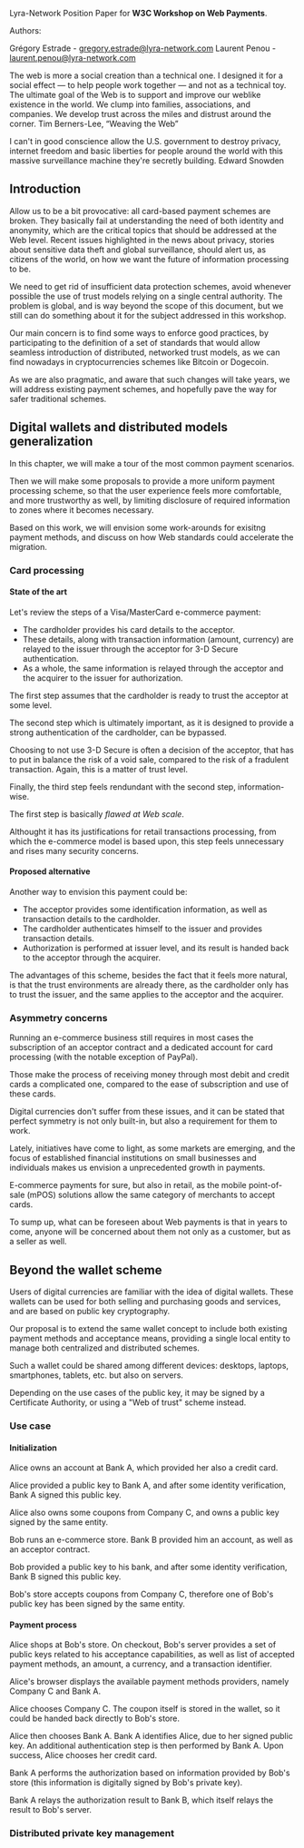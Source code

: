 Lyra-Network Position Paper for **W3C Workshop on Web Payments**.

Authors:

Grégory Estrade - gregory.estrade@lyra-network.com
Laurent Penou - laurent.penou@lyra-network.com


The web is more a social creation than a technical one. I designed
it for a social effect — to help people work together — and not as
a technical toy. The ultimate goal of the Web is to support and
improve our weblike existence in the world. We clump into families,
associations, and companies. We develop trust across the miles and
distrust around the corner.
Tim Berners-Lee, “Weaving the Web”

I can't in good conscience allow the U.S. government to destroy privacy, internet freedom and basic liberties for people around the world with this massive surveillance machine they're secretly building.
Edward Snowden

## Introduction

Allow us to be a bit provocative: all card-based payment schemes are broken. They basically fail at understanding the need of both identity and anonymity, which are the critical topics that should be addressed at the Web level. Recent issues highlighted in the news about privacy, stories about sensitive data theft and global surveillance, should alert us, as citizens of the world, on how we want the future of information processing to be.

We need to get rid of insufficient data protection schemes, avoid whenever possible the use of trust models relying on a single central authority. The problem is global, and is way beyond the scope of this document, but we still can do something about it for the subject addressed in this workshop.

Our main concern is to find some ways to enforce good practices, by participating to the definition of a set of standards that would allow seamless introduction of distributed, networked trust models, as we can find nowadays in cryptocurrencies schemes like Bitcoin or Dogecoin.

As we are also pragmatic, and aware that such changes will take years, we will address existing payment schemes, and hopefully pave the way for safer traditional schemes.

## Digital wallets and distributed models generalization

In this chapter, we will make a tour of the most common payment scenarios. 

Then we will make some proposals to provide a more uniform payment processing scheme, so that the user experience feels more comfortable, and more trustworthy as well, by limiting disclosure of required information to zones where it becomes necessary.

Based on this work, we will envision some work-arounds for exisitng payment methods, and discuss on how Web standards could accelerate the migration.

### Card processing

#### State of the art

Let's review the steps of a Visa/MasterCard e-commerce payment:
* The cardholder provides his card details to the acceptor.
* These details, along with transaction information (amount, currency) are relayed to the issuer through the acceptor for 3-D Secure authentication. 
* As a whole, the same information is relayed through the acceptor and the acquirer to the issuer for authorization.

The first step assumes that the cardholder is ready to trust the acceptor at some level.

The second step which is ultimately important, as it is designed to provide a strong authentication of the cardholder, can be bypassed. 

Choosing to not use 3-D Secure is often a decision of the acceptor, that has to put in balance the risk of a void sale, compared to the risk of a fradulent transaction. Again, this is a matter of trust level.

Finally, the third step feels rendundant with the second step, information-wise.

The first step is basically *flawed at Web scale*.

Althought it has its justifications for retail transactions processing, from which the e-commerce model is based upon, this step feels unnecessary and rises many security concerns.

#### Proposed alternative

Another way to envision this payment could be:
* The acceptor provides some identification information, as well as transaction details to the cardholder.
* The cardholder authenticates himself to the issuer and provides transaction details.
* Authorization is performed at issuer level, and its result is handed back to the acceptor through the acquirer.

The advantages of this scheme, besides the fact that it feels more natural, is that the trust environments are already there, as the cardholder only has to trust the issuer, and the same applies to the acceptor and the acquirer.

### Asymmetry concerns

Running an e-commerce business still requires in most cases the subscription of an acceptor contract and a dedicated account for card processing (with the notable exception of PayPal).

Those make the process of receiving money through most debit and credit cards a complicated one, compared to the ease of subscription and use of these cards.

Digital currencies don't suffer from these issues, and it can be stated that perfect symmetry is not only built-in, but also a requirement for them to work.

Lately, initiatives have come to light, as some markets are emerging, and the focus of established financial institutions on small businesses and individuals makes us envision a unprecedented growth in payments.

E-commerce payments for sure, but also in retail, as the mobile point-of-sale (mPOS) solutions allow the same category of merchants to accept cards.

To sump up, what can be foreseen about Web payments is that in years to come, anyone will be concerned about them not only as a customer, but as a seller as well.

## Beyond the wallet scheme

Users of digital currencies are familiar with the idea of digital wallets. These wallets can be used for both selling and purchasing goods and services, and are based on public key cryptography.

Our proposal is to extend the same wallet concept to include both existing payment methods and acceptance means, providing a single local entity to manage both centralized and distributed schemes.

Such a wallet could be shared among different devices: desktops, laptops, smartphones, tablets, etc. but also on servers.

Depending on the use cases of the public key, it may be signed by a Certificate Authority, or using a "Web of trust" scheme instead.

### Use case

#### Initialization
Alice owns an account at Bank A, which provided her also a credit card.

Alice provided a public key to Bank A, and after some identity verification, Bank A signed this public key.

Alice also owns some coupons from Company C, and owns a public key signed by the same entity.



Bob runs an e-commerce store. Bank B provided him an account, as well as an acceptor contract.

Bob provided a public key to his bank, and after some identity verification, Bank B signed this public key.

Bob's store accepts coupons from Company C, therefore one of Bob's public key has been signed by the same entity.

#### Payment process

Alice shops at Bob's store. On checkout, Bob's server provides a set of public keys related to his acceptance capabilities, as well as list of accepted payment methods, an amount, a currency, and a transaction identifier.

Alice's browser displays the available payment methods providers, namely Company C and Bank A.

Alice chooses Company C. The coupon itself is stored in the wallet, so it could be handed back directly to Bob's store.

Alice then chooses Bank A. Bank A identifies Alice, due to her signed public key. An additional authentication step is then performed by Bank A. Upon success, Alice chooses her credit card.

Bank A performs the authorization based on information provided by Bob's store (this information is digitally signed by Bob's private key).

Bank A relays the authorization result to Bank B, which itself relays the result to Bob's server.

### Distributed private key management

